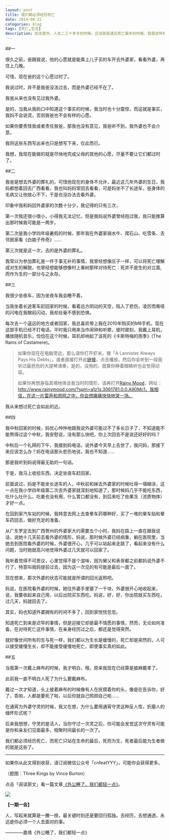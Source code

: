 ```yaml
---
layout: post
title: 我们都必须经历死亡
date: 2014-09-22
categories: blog
tags: [死亡,生活]
description: 如无意外，人在二三十多岁的时候，应该就是遇见死亡最多的时候，我是这样想的。
---
```


##一


很久之前，爸跟我说，他的心愿就是能乘上儿子买的车开去外婆家，看看外婆，再住上几晚。

可惜，现在爸的这个心愿过时了。

我说过时，并不是我爸没法过去，而是外婆已经不在了。

我爸从来也没有见过我外婆。

是的，当我从我妈口中知道这个事实的时候，我当时也十分震惊，而这就是事实，我妈不会说谎，否则我爸也不会有样的心愿。

如果你要责怪我或者责任我爸，那我也没有意见，我爸听不到，我外婆也不会介意。

我将这些东西写出来也只是想写下来，仅此而已。

我想，我现在能做的就是尽快地完成父母的其他的心愿，尽量不要让它们都过时了。

##二

我爸是想去外婆的葬礼的，可惜他现在的身体不允许，最近这几年外婆的生日，我妈都想着回去广西看看，我也叫妈妈常回去看看，可是妈坐不了长途车，爸身体的毛病又让他放心不下，于是也没办法去看外婆。

印象中我和妈回外婆家的次数十分少，我记得的只有三次，

第一次我还很小很小，小得我无法记忆，但是我妈说外婆曾经抱过我，我只能推算出那时候我可能是一两岁。

第二次是我小学四年级暑假的时候，那年我在外婆家骑水牛、爬石山、吃雪条、去邻居家看《白娘子传奇》……

第三次就是这一次，去的是外婆的葬礼。

我常以为参加葬礼是一件于事无补的事情，我曾经想像庄子一样，可以将死亡理解成对生的解脱，也曾经想能够想像村上春树那样对待死亡：死并不是生的对立面,而作为生的一部分与之永存。

##三

我很少坐夜车，因为坐夜车我会睡不着。

当我坐着长途客车赶回家的时候，看着远方阴动的天空，陷入了悲伤，凌厉而嘶哑的闪电在我眼前闪动，我却丝毫不感到恐惧。

每次去一个遥远的地方或者回家，我总喜欢带上我在2010年购买的M8手机，现在这部手机已经不打电话，平时我只用来当作闹钟和听歌，彼时彼刻，我戴上耳机，播放随机音乐，恰恰在这个时候，耳机却响起了该死的《卡斯特梅的雨季》(The Rains of Castamere)。

>如果你现在在电脑旁边，那么请你打开虾米，搜「A Lannister Always Pays His Debts」，或者直接打开此[链接](http://www.xiami.com/song/1771922148?spm=a1z1s.2943549.226669510.9.PUKZWz&from=search_popup_song)，点击播放，然后你会听到一段我听过最悲伤的大提琴演奏，是的，没用的，就算你睁着眼睛听也会觉得动容。
>
>如果你再想身临其境地体会我当时的情形，请再打开[Rainy Mood](http://www.rainymood.com/?spm=a1z1s.3061781.0.0.A90Mc1)，网址：http://www.rainymood.com/?spm=a1z1s.3061781.0.0.A90Mc1，我相信，在这一片雷声和雨鸣之中，你会想痛痛快快地哭一场。

我从来想过死亡会如此的近。

##四

我中秋回家的时候，妈忧心忡忡地跟我说外婆可能过不了多长日子了，不知道能不能熬得过这个中秋，我安慰说，没有那么快吧，你上次回去不是说还好好的吗？

中秋后一个礼拜的下午，我接到妈电话，说外婆今天早上去世了，我问妈，那接下来应该怎么办？妈在电话那头悲伤地说，我也不知道……

那是我听到妈说得最无助的一句话。

于是，我马上收拾东西，决定坐夜车赶回家。

前面说过，妈是不能坐长途车的人，中秋前和妹去外婆家的时候吐得一塌糊涂，这一点在我小学四年级第二次去外婆家就深刻地知道了，那时候妈几乎不能吃东西，吃什么吐什么，吃姜也没有用，什么胃口都没有，到后来吃了些果冻（流质物体）才好一点。

在回到家汽车站的时候，我特意去网上去查晕车药哪种好，买了一堆的晕车贴和晕车药回去，做好充足的准备。

从广东罗定去到广西贺州的外婆家大约需要五个小时，我妈在路上一直在跟我说话，说她十几天前去看外婆的情形，妈说，那时候外婆已经病重，躺在医院里，当她去到医院看外婆的时候，外婆很开心，几乎可以站起来走路了，看起来没有什么问题，当时她就高兴地觉得外婆过几天就可以回家了。

我听着觉得不可思议，心里觉得不是个滋味，因为舅父和表哥都之前都妈说外婆不行了，特意叫我妈提前过去，因为这一次见的有可能是最后一面了。

现在想来，那次外婆的状态可能就是所谓的回光返照吧。

妈说，在医院看外婆的时候，她往外婆手里塞了一千块，外婆很开心地收起来，说，我要收起来自己用，以后出院买东西吃。妈说，好，好，你出院就买东西吃，过几天，妈就回去了。

其实，妈也知道外婆拥有的时间不多了，回到家恍恍忽忽。

知道死亡到来是迟早的事情，但是迎接它却是最不情愿的事情，然而，无论如何准备，在对待死亡这件事情，在亲身经历过之后，都还是觉得突然。

就好像世间所有的生与死一样，我们都以为生长是缓慢的，死亡却是突然的，人可以接受缓慢生长，却不能接受缓慢地死亡，即使事实真的如此。


##五

当我第一次戴上麻布的时候，我才明白，哦，原来我现在已经算是披麻戴孝了。

此前我一直不明白人死了为什么要戴麻布。

戴过一次才知道，头上披着麻布的时候像有人在抚摸着你的头，像是在告诉你，好了，乖啦，人都是要死了啦，以后你就自己照顾自己啦……

在通宵为外婆守灵的时候，我又在想，为什么要用通宵守灵这种反人性，折磨人的缅怀形式呢？

后来我想想，守灵的是活人，当你守过一次灵之后，你可能会发觉这次守灵有可能是你和亲友们见面最多，相聚时间最长的一次了。

我们都必须经历死亡，而死亡只站在生命的最后，死而为生，死者最后能为生者做的就是这些了。


----

如果你从此文得到收获，请订阅微信公众号「cnfeatYYY」，可能你会获得更多。

（题图：Three Kings by Vince Burton）

点击「阅读原文」看一篇文章[《外公睡了，我们都轻一点》](http://blog.sina.com.cn/s/blog_74b1dd8d0101dy0g.html)。

![](http://cnfeat.qiniudn.com/signitrue-2014-09-22.png)

**【一期一会】**

人，写起来就算是一撇一捺，最关键时刻还是要回归孤独。去经历，去想通透，永远是你必须一个人去面对的事。

————嘉倩《外公睡了，我们都轻一点》











